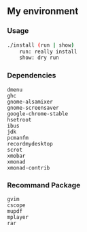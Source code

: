 ## My environment

### Usage
```bash
./install (run | show)
	run: really install
	show: dry run
```

### Dependencies
```
dmenu
ghc
gnome-alsamixer
gnome-screensaver
google-chrome-stable
hsetroot
ibus
jdk
pcmanfm
recordmydesktop
scrot
xmobar
xmonad
xmonad-contrib
```

### Recommand Package
```
gvim
cscope
mupdf
mplayer
rar
```
